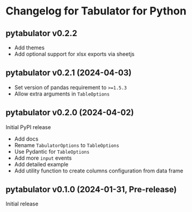 # Changelog for Tabulator for Python

## pytabulator v0.2.2

* Add themes
* Add optional support for xlsx exports via sheetjs


## pytabulator v0.2.1 (2024-04-03)

* Set version of pandas requirement to `>=1.5.3`
* Allow extra arguments in `TableOptions`


## pytabulator v0.2.0 (2024-04-02)

Initial PyPI release

* Add docs
* Rename `TabulatorOptions` to `TableOptions`
* Use Pydantic for `TableOptions`
* Add more `input` events
* Add detailed example
* Add utility function to create columns configuration from data frame


## pytabulator v0.1.0 (2024-01-31, Pre-release)

Initial release
